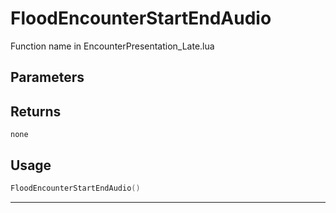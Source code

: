 # FloodEncounterStartEndAudio

Function name in EncounterPresentation_Late.lua

## Parameters

## Returns

`none`

## Usage

```lua
FloodEncounterStartEndAudio()
```

---
